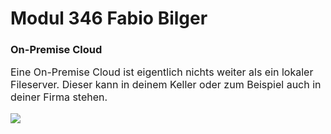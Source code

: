 <h1>Modul 346 Fabio Bilger</h1>

<h3><b>On-Premise Cloud</b></h3>

<p style="font-size: medium;">
  Eine On-Premise Cloud ist eigentlich nichts weiter als ein lokaler Fileserver. Dieser kann in deinem Keller oder zum Beispiel auch in deiner Firma stehen.
</p>
<img src="https://www.onlinesolutionsgroup.de/wp-content/uploads/on-premise.jpg" size="50%">
